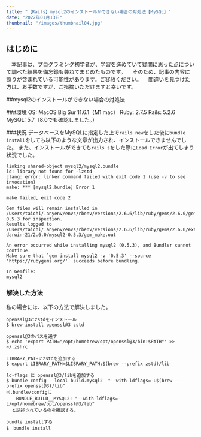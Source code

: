 ```yaml
---
title: "【Rails】mysql2のインストールができない場合の対処法【MySQL】"
date: "2022年01月13日"
thumbnail: "/images/thumbnail04.jpg"
---
```

## はじめに
　本記事は、プログラミング初学者が、学習を進めていて疑問に思った点について調べた結果を備忘録も兼ねてまとめたものです。
　そのため、記事の内容に誤りが含まれている可能性があります。ご容赦ください。
　間違いを見つけた方は、お手数ですが、ご指摘いただけますと幸いです。

##mysql2のインストールができない場合の対処法

###環境
OS: MacOS Big Sur 11.6.1（M1 mac）
Ruby: 2.7.5
Rails: 5.2.6
MySQL: 5.7（8.0でも確認しました。）

###状況
データベースをMySQLに指定した上で`rails new`をした後に`bundle install`をしても以下のような文章が出力され、インストールできませんでした。
また、インストールができても`rails s`をした際に`Load Error`が出てしまう状況でした。

```
linking shared-object mysql2/mysql2.bundle
ld: library not found for -lzstd
clang: error: linker command failed with exit code 1 (use -v to see invocation)
make: *** [mysql2.bundle] Error 1

make failed, exit code 2

Gem files will remain installed in /Users/taichi/.anyenv/envs/rbenv/versions/2.6.6/lib/ruby/gems/2.6.0/gems/mysql2-0.5.3 for inspection.
Results logged to
/Users/taichi/.anyenv/envs/rbenv/versions/2.6.6/lib/ruby/gems/2.6.0/extensions/x86_64-darwin-21/2.6.0/mysql2-0.5.3/gem_make.out

An error occurred while installing mysql2 (0.5.3), and Bundler cannot continue.
Make sure that `gem install mysql2 -v '0.5.3' --source 'https://rubygems.org/'` succeeds before bundling.

In Gemfile:
mysql2

```

### 解決した方法
私の場合には、以下の方法で解決しました。

```
openssl@3とzstdをインストール
$ brew install openssl@3 zstd

openssl@3のパスを通す
$ echo 'export PATH="/opt/homebrew/opt/openssl@3/bin:$PATH"' >> ~/.zshrc

LIBRARY_PATHにzstdを追加する
$ export LIBRARY_PATH=$LIBRARY_PATH:$(brew --prefix zstd)/lib

ld-flags に openssl@3/libを追加する
$ bundle config --local build.mysql2  "--with-ldflags=-L$(brew --prefix openssl@3)/lib"
※.bundle/configに
　  BUNDLE_BUILD__MYSQL2: "--with-ldflags=-L/opt/homebrew/opt/openssl@3/lib"
  と記述されているのを確認する。

bundle installする
$　bundle install

```
